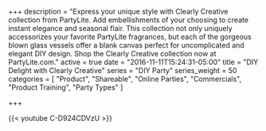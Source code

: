 +++
description = "Express your unique style with Clearly Creative collection from PartyLite. Add embellishments of your choosing to create instant elegance and seasonal flair. This collection not only uniquely accessorizes your favorite PartyLite fragrances, but each of the gorgeous blown glass vessels offer a blank canvas perfect for uncomplicated and elegant DIY design. Shop the Clearly Creative collection now at PartyLite.com."
active = true
date = "2016-11-11T15:24:31-05:00"
title = "DIY Delight with Clearly Creative"
series = "DIY Party"
series_weight = 50
categories = [
  "Product",
  "Shareable", 
  "Online Parties",
  "Commercials",
  "Product Training",
  "Party Types"
]

+++

{{< youtube C-D924CDVzU >}}

